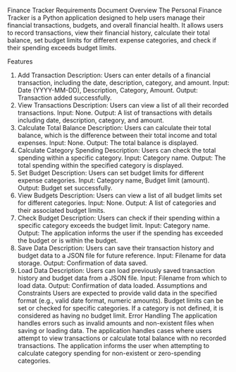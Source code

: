 Finance Tracker Requirements Document
Overview
The Personal Finance Tracker is a Python application designed to help users manage their financial transactions, budgets, and overall financial health. It allows users to record transactions, view their financial history, calculate their total balance, set budget limits for different expense categories, and check if their spending exceeds budget limits.

Features
1. Add Transaction
Description: Users can enter details of a financial transaction, including the date, description, category, and amount.
Input: Date (YYYY-MM-DD), Description, Category, Amount.
Output: Transaction added successfully.
2. View Transactions
Description: Users can view a list of all their recorded transactions.
Input: None.
Output: A list of transactions with details including date, description, category, and amount.
3. Calculate Total Balance
Description: Users can calculate their total balance, which is the difference between their total income and total expenses.
Input: None.
Output: The total balance is displayed.
4. Calculate Category Spending
Description: Users can check the total spending within a specific category.
Input: Category name.
Output: The total spending within the specified category is displayed.
5. Set Budget
Description: Users can set budget limits for different expense categories.
Input: Category name, Budget limit (amount).
Output: Budget set successfully.
6. View Budgets
Description: Users can view a list of all budget limits set for different categories.
Input: None.
Output: A list of categories and their associated budget limits.
7. Check Budget
Description: Users can check if their spending within a specific category exceeds the budget limit.
Input: Category name.
Output: The application informs the user if the spending has exceeded the budget or is within the budget.
8. Save Data
Description: Users can save their transaction history and budget data to a JSON file for future reference.
Input: Filename for data storage.
Output: Confirmation of data saved.
9. Load Data
Description: Users can load previously saved transaction history and budget data from a JSON file.
Input: Filename from which to load data.
Output: Confirmation of data loaded.
Assumptions and Constraints
Users are expected to provide valid data in the specified format (e.g., valid date format, numeric amounts).
Budget limits can be set or checked for specific categories. If a category is not defined, it is considered as having no budget limit.
Error Handling
The application handles errors such as invalid amounts and non-existent files when saving or loading data.
The application handles cases where users attempt to view transactions or calculate total balance with no recorded transactions.
The application informs the user when attempting to calculate category spending for non-existent or zero-spending categories.
